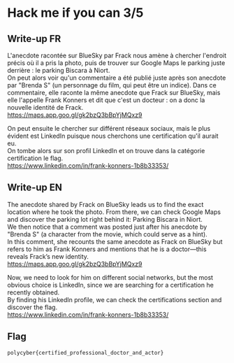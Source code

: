 # Hack me if you can 3/5

## Write-up FR

L'anecdote racontée sur BlueSky par Frack nous amène à chercher l'endroit précis où il a pris la photo, puis de trouver sur Google Maps le parking juste derrière : le parking Biscara à Niort.  
On peut alors voir qu'un commentaire a été publié juste après son anecdote par "Brenda S" (un personnage du film, qui peut être un indice).
Dans ce commentaire, elle raconte la même anecdote que Frack sur BlueSky, mais elle l'appelle Frank Konners et dit que c'est un docteur : on a donc la nouvelle identité de Frack.   
https://maps.app.goo.gl/gk2bzQ3bBpYjMQxz9  

On peut ensuite le chercher sur différent réseaux sociaux, mais le plus évident est LinkedIn puisque nous cherchons une certification qu'il aurait eu.  
On tombe alors sur son profil LinkedIn et on trouve dans la catégorie certification le flag.  
https://www.linkedin.com/in/frank-konners-1b8b33353/

## Write-up EN

The anecdote shared by Frack on BlueSky leads us to find the exact location where he took the photo. From there, we can check Google Maps and discover the parking lot right behind it: Parking Biscara in Niort.  
We then notice that a comment was posted just after his anecdote by "Brenda S" (a character from the movie, which could serve as a hint).  
In this comment, she recounts the same anecdote as Frack on BlueSky but refers to him as Frank Konners and mentions that he is a doctor—this reveals Frack’s new identity.  
https://maps.app.goo.gl/gk2bzQ3bBpYjMQxz9   

Now, we need to look for him on different social networks, but the most obvious choice is LinkedIn, since we are searching for a certification he recently obtained.  
By finding his LinkedIn profile, we can check the certifications section and discover the flag.  
https://www.linkedin.com/in/frank-konners-1b8b33353/

## Flag

`polycyber{certified_professional_doctor_and_actor}`
